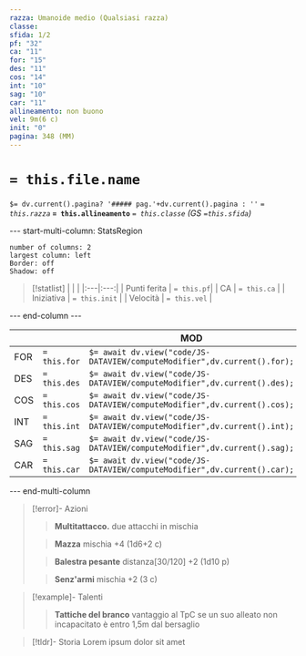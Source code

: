 ```yaml
---
razza: Umanoide medio (Qualsiasi razza)
classe: 
sfida: 1/2
pf: "32"
ca: "11"
for: "15"
des: "11"
cos: "14"
int: "10"
sag: "10"
car: "11"
allineamento: non buono
vel: 9m(6 c)
init: "0"
pagina: 348 (MM)
---
```

# `= this.file.name` 
 `$= dv.current().pagina? '##### pag.'+dv.current().pagina : ''`
*`= this.razza`* **`= this.allineamento`** 
*`= this.classe`*
*(GS `=this.sfida`)*

--- start-multi-column: StatsRegion

```column-settings  
number of columns: 2  
largest column: left
Border: off
Shadow: off
```

> [!statlist]
> | | |
> |:---|:---:|
> | Punti ferita | `= this.pf`|
> | CA | `= this.ca` |
> | Iniziativa | `= this.init` |
> | Velocità | `= this.vel` |
> 

--- end-column ---

|     |              | MOD                                                                      |
| --- | ------------ | ------------------------------------------------------------------------ |
| FOR | `= this.for` | `$= await dv.view("code/JS-DATAVIEW/computeModifier",dv.current().for);` |
| DES | `= this.des` | `$= await dv.view("code/JS-DATAVIEW/computeModifier",dv.current().des);` |
| COS | `= this.cos` | `$= await dv.view("code/JS-DATAVIEW/computeModifier",dv.current().cos);` |
| INT | `= this.int` | `$= await dv.view("code/JS-DATAVIEW/computeModifier",dv.current().int);` |
| SAG | `= this.sag` | `$= await dv.view("code/JS-DATAVIEW/computeModifier",dv.current().sag);` |
| CAR | `= this.car` | `$= await dv.view("code/JS-DATAVIEW/computeModifier",dv.current().car);` |

--- end-multi-column

> [!error]- Azioni
>> **Multitattacco.**
>> due attacchi in mischia
>
>> **Mazza**
>> mischia +4 (1d6+2 c)
>
>> **Balestra pesante**
>> distanza[30/120] +2 (1d10 p)
>
>> **Senz'armi**
>> mischia +2 (3 c)



> [!example]- Talenti
>> **Tattiche del branco**
>> vantaggio al TpC se un suo alleato non incapacitato è entro 1,5m dal bersaglio

> [!tldr]- Storia
> Lorem ipsum dolor sit amet


